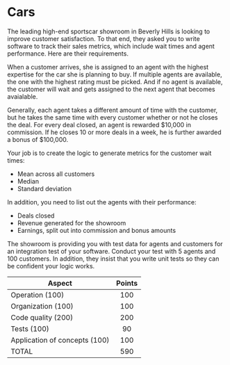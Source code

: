 # Cars

The leading high-end sportscar showroom in Beverly Hills is looking to improve customer satisfaction. To that end, they asked you to write software to track their sales metrics, which include wait times and agent performance. Here are their requirements.

When a customer arrives, she is assigned to an agent with the highest expertise for the car she is planning to buy. If multiple agents are available, the one with the highest rating must be picked. And if no agent is available, the customer will wait and gets assigned to the next agent that becomes avaialable.

Generally, each agent takes a different amount of time with the customer, but he takes the same time with every customer whether or not he closes the deal. For every deal closed, an agent is rewarded $10,000 in commission. If he closes 10 or more deals in a week, he is further awarded a bonus of $100,000.

Your job is to create the logic to generate metrics for the customer wait times:
* Mean across all customers
* Median
* Standard deviation

In addition, you need to list out the agents with their performance:
* Deals closed
* Revenue generated for the showroom
* Earnings, split out into commission and bonus amounts

The showroom is providing you with test data for agents and customers for an integration test of your software. Conduct your test with 5 agents and 100 customers. In addition, they insist that you write unit tests so they can be confident your logic works.

Aspect                        | Points
----------------------------- | :----:
Operation (100)               | 100
Organization (100)            | 100
Code quality (200)            | 200
Tests (100)                   | 90
Application of concepts (100) | 100
TOTAL                         | 590
